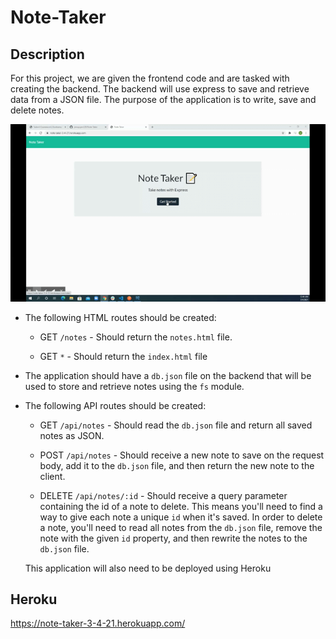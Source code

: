 # Note-Taker

## Description

For this project, we are given the frontend code and are tasked with creating the backend.  The backend will use express to save and retrieve data from a JSON file.  The purpose of the application is to write, save and delete notes.

![note-taker](./public/assets/images/note-taker.gif)

* The following HTML routes should be created:

  * GET `/notes` - Should return the `notes.html` file.

  * GET `*` - Should return the `index.html` file

* The application should have a `db.json` file on the backend that will be used to store and retrieve notes using the `fs` module.

* The following API routes should be created:

  * GET `/api/notes` - Should read the `db.json` file and return all saved notes as JSON.

  * POST `/api/notes` - Should receive a new note to save on the request body, add it to the `db.json` file, and then return the new note to the client.

  * DELETE `/api/notes/:id` - Should receive a query parameter containing the id of a note to delete. This means you'll need to find a way to give each note a unique `id` when it's saved. In order to delete a note, you'll need to read all notes from the `db.json` file, remove the note with the given `id` property, and then rewrite the notes to the `db.json` file.

  This application will also need to be deployed using Heroku 


## Heroku

https://note-taker-3-4-21.herokuapp.com/